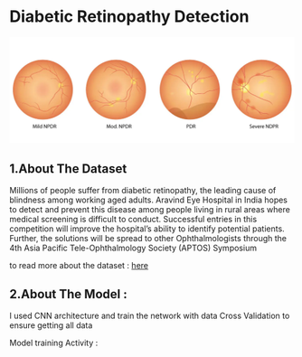 # Diabetic Retinopathy Detection 

<img src='example.png'/>

## 1.About The Dataset
Millions of people suffer from diabetic retinopathy, the leading cause of blindness among working aged adults. Aravind Eye Hospital in India hopes to detect and prevent this disease among people living in rural areas where medical screening is difficult to conduct. Successful entries in this competition will improve the hospital’s ability to identify potential patients. Further, the solutions will be spread to other Ophthalmologists through the 4th Asia Pacific Tele-Ophthalmology Society (APTOS) Symposium

to read more about the dataset : [here](https://www.kaggle.com/competitions/aptos2019-blindness-detection/overview/description)

## 2.About The Model : 
I used CNN architecture and train the network with data Cross Validation to ensure getting all data

Model training Activity : 


